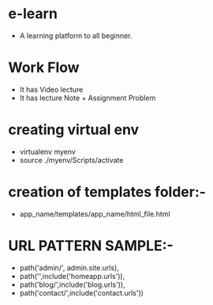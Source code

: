 # e-learn
* A learning platform to all beginner.

# Work Flow
	
* It has Video lecture
* It has lecture Note + Assignment Problem
	

# creating virtual env
	
* virtualenv myenv
* source ./myenv/Scripts/activate
	

# creation of templates folder:-
* app_name/templates/app_name/html_file.html

# URL PATTERN SAMPLE:-
* path('admin/', admin.site.urls),
* path('',include('homeapp.urls')),
* path('blog/',include('blog.urls')),
* path('contact/',include('contact.urls'))
	

